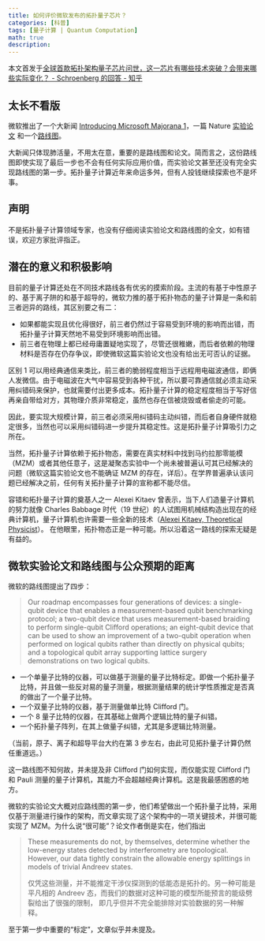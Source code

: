 ```yaml
---
title: 如何评价微软发布的拓扑量子芯片？
categories: [科普]
tags: [量子计算 | Quantum Computation]
math: true
description:  
---
```


本文首发于[全球首款拓扑架构量子芯片问世，这一芯片有哪些技术突破？会带来哪些实际变化？ - Schroenberg 的回答 - 知乎](https://www.zhihu.com/question/12784048864/answer/105968265677)

## 太长不看版

微软推出了一个大新闻 [Introducing Microsoft Majorana 1](https://news.microsoft.com/azure-quantum/)，一篇 Nature [实验论文](https://www.nature.com/articles/s41586-024-08445-2) 和一个[路线图](https://arxiv.org/abs/2502.12252)。

大新闻只体现肺活量，不用太在意，重要的是路线图和论文。简而言之，这份路线图即使实现了最后一步也不会有任何实际应用价值，而实验论文甚至还没有完全实现路线图的第一步。拓扑量子计算近年来命运多舛，但有人投钱继续探索也不是坏事。

## 声明

不是拓扑量子计算领域专家，也没有仔细阅读实验论文和路线图的全文，如有错误，欢迎方家批评指正。

## 潜在的意义和积极影响

目前的量子计算还处在不同技术路线各有优劣的摸索阶段。主流的有基于中性原子的、基于离子阱的和基于超导的，微软力推的基于拓扑物态的量子计算是一条和前三者迥异的路线，其区别要之有二：

- 如果都能实现且优化得很好，前三者仍然过于容易受到环境的影响而出错，而拓扑量子计算天然地不易受到环境影响而出错。
- 前三者在物理上都已经毋庸置疑地实现了，尽管还很稚嫩，而后者依赖的物理材料是否存在仍存争议，即使微软这篇实验论文也没有给出无可否认的证据。

区别 1 可以用经典通信来类比，前三者的脆弱程度相当于远程用电磁波通信，即俩人发微信。由于电磁波在大气中容易受到各种干扰，所以要可靠通信就必须主动采用纠错码来保护，也就需要付出更多成本。拓扑量子计算的稳定程度相当于写好信再亲自带给对方，其物理介质非常稳定，虽然也存在信被烧毁或者偷走的可能。

因此，要实现大规模计算，前三者必须采用纠错码主动纠错，而后者自身硬件就稳定很多，当然也可以采用纠错码进一步提升其稳定性。这是拓扑量子计算吸引力之所在。

当然，拓扑量子计算依赖于拓扑物态，需要在真实材料中找到马约拉那零能模（MZM）或者其他任意子，这是凝聚态实验中一个尚未被普遍认可其已经解决的问题（微软这篇实验论文也不能确证 MZM 的存在，详后）。在学界普遍承认该问题已经解决之前，任何有关拓扑量子计算的宣称都不能尽信。

容错和拓扑量子计算的奠基人之一 Alexei Kitaev 曾表示，当下人们造量子计算机的努力就像 Charles Babbage 时代（19 世纪）的人试图用机械结构造出现在的经典计算机，量子计算机也许需要一些全新的技术（[Alexei Kitaev, Theoretical Physicist](https://heritageproject.caltech.edu/interviews-updates/alexei-kitaev)）。 在他眼里，拓扑物态正是一种可能。所以沿着这一路线的探索无疑是有益的。

## 微软实验论文和路线图与公众预期的距离

微软的路线图提出了四步：

> Our roadmap encompasses four generations of devices: a single-qubit device that enables a measurement-based qubit benchmarking protocol; a two-qubit device that uses measurement-based braiding to perform single-qubit Clifford operations; an eight-qubit device that can be used to show an improvement of a two-qubit operation when performed on logical qubits rather than directly on physical qubits; and a topological qubit array supporting lattice surgery demonstrations on two logical qubits.

- 一个单量子比特的仪器，可以做基于测量的量子比特标定。即做一个拓扑量子比特，并且做一些反对易的量子测量，根据测量结果的统计学性质推定是否真的做出了一个量子比特。
- 一个双量子比特的仪器，基于测量做单比特 Clifford 门。
- 一个 8 量子比特的仪器，在其基础上做两个逻辑比特的量子纠错。
- 一个拓扑量子阵列，在其上做量子纠错，尤其是多逻辑比特测量。

（当前，原子、离子和超导平台大约在第 3 步左右，由此可见拓扑量子计算仍然任重道远。）

这一路线图不知何故，并未提及非 Clifford 门如何实现，而仅能实现 Clifford 门和 Pauli 测量的量子计算机，其能力不会超越经典计算机。这是我最感困惑的地方。

微软的实验论文大概对应路线图的第一步，他们希望做出一个拓扑量子比特，采用仅基于测量进行操作的架构，而文章实现了这个架构中的一项关键技术，并很可能实现了 MZM。为什么说“很可能”？论文作者倒是实在，他们指出

> These measurements do not, by themselves, determine whether the low-energy states detected by interferometry are topological. However, our data tightly constrain the allowable energy splittings in models of trivial Andreev states.
> 
> 仅凭这些测量，并不能推定干涉仪探测到的低能态是拓扑的。另一种可能是平凡相的 Andreev 态，而我们的数据对这种可能的模型所能预言的能级劈裂给出了很强的限制，
即几乎但并不完全能排除对实验数据的另一种解释。

至于第一步中重要的“标定”，文章似乎并未提及。
